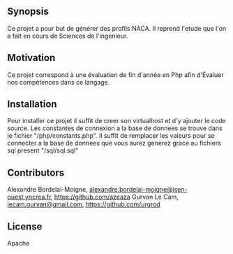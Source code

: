 ## Synopsis

Ce projet a pour but de générer des profils NACA. Il reprend l'etude que l'on a fait en cours de Sciences de l'ingenieur.

## Motivation

Ce projet correspond à une évaluation de fin d'année en Php afin d'Évaluer nos compétences dans ce langage.

## Installation

Pour installer ce projet il suffit de creer son virtualhost et d'y ajouter le code source. Les constantes de connexion a la base de donnees se trouve dans
le fichier "/php/constants.php". Il suffit de remplacer les valeurs pour se connecter a la base de donnees que vous aurez generez grace au fichiers sql
present "/sql/sql.sql"


## Contributors

Alexandre Bordelai-Moigne, alexandre.bordelai-moigne@isen-ouest.yncrea.fr, https://github.com/azeaza
Gurvan Le Cam, lecam.gurvan@gmail.com, https://github.com/urgrod
## License

Apache
